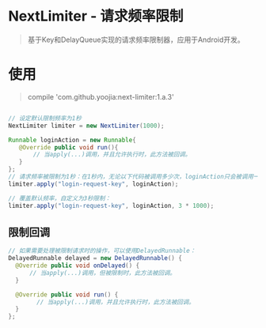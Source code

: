 # NextLimiter - 请求频率限制

> 基于Key和DelayQueue实现的请求频率限制器，应用于Android开发。

# 使用

> compile 'com.github.yoojia:next-limiter:1.a.3'

```java

// 设定默认限制频率为1秒
NextLimiter limiter = new NextLimiter(1000);

Runnable loginAction = new Runnable{
   @Override public void run(){
       // 当apply(...)调用，并且允许执行时，此方法被回调。
   }
};
// 请求频率被限制为1秒：在1秒内，无论以下代码被调用多少次，loginAction只会被调用一次。
limiter.apply("login-request-key", loginAction);

// 覆盖默认频率，自定义为3秒限制：
limiter.apply("login-request-key", loginAction, 3 * 1000);
```

## 限制回调

```java
// 如果需要处理被限制请求时的操作，可以使用DelayedRunnable：
DelayedRunnable delayed = new DelayedRunnable() {
  @Override public void onDelayed() {
      // 当apply(...)调用，但被限制时，此方法被回调。
  }

  @Override public void run() {
        // 当apply(...)调用，并且允许执行时，此方法被回调。
  }
};
```

